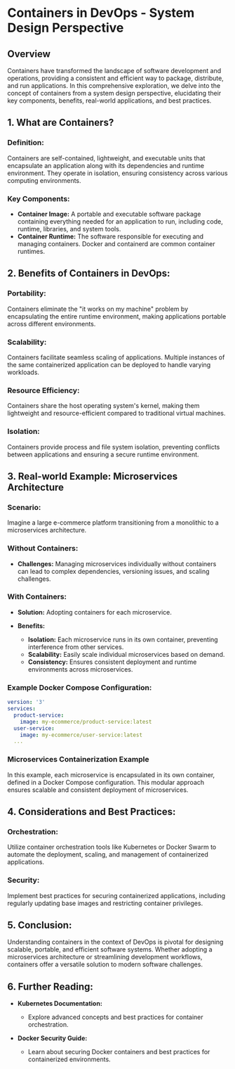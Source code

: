 # Containers in DevOps - System Design Perspective

## Overview

Containers have transformed the landscape of software development and operations, providing a consistent and efficient way to package, distribute, and run applications. In this comprehensive exploration, we delve into the concept of containers from a system design perspective, elucidating their key components, benefits, real-world applications, and best practices.

## 1. What are Containers?

### Definition:

Containers are self-contained, lightweight, and executable units that encapsulate an application along with its dependencies and runtime environment. They operate in isolation, ensuring consistency across various computing environments.

### Key Components:

- **Container Image:** A portable and executable software package containing everything needed for an application to run, including code, runtime, libraries, and system tools.
- **Container Runtime:** The software responsible for executing and managing containers. Docker and containerd are common container runtimes.

## 2. Benefits of Containers in DevOps:

### Portability:

Containers eliminate the "it works on my machine" problem by encapsulating the entire runtime environment, making applications portable across different environments.

### Scalability:

Containers facilitate seamless scaling of applications. Multiple instances of the same containerized application can be deployed to handle varying workloads.

### Resource Efficiency:

Containers share the host operating system's kernel, making them lightweight and resource-efficient compared to traditional virtual machines.

### Isolation:

Containers provide process and file system isolation, preventing conflicts between applications and ensuring a secure runtime environment.

## 3. Real-world Example: Microservices Architecture

### Scenario:

Imagine a large e-commerce platform transitioning from a monolithic to a microservices architecture.

### Without Containers:

- **Challenges:** Managing microservices individually without containers can lead to complex dependencies, versioning issues, and scaling challenges.

### With Containers:

- **Solution:** Adopting containers for each microservice.
- **Benefits:**

  - **Isolation:** Each microservice runs in its own container, preventing interference from other services.
  - **Scalability:** Easily scale individual microservices based on demand.
  - **Consistency:** Ensures consistent deployment and runtime environments across microservices.

### Example Docker Compose Configuration:

```yaml
version: '3'
services:
  product-service:
    image: my-ecommerce/product-service:latest
  user-service:
    image: my-ecommerce/user-service:latest
  ...
```

### Microservices Containerization Example

In this example, each microservice is encapsulated in its own container, defined in a Docker Compose configuration. This modular approach ensures scalable and consistent deployment of microservices.

## 4. Considerations and Best Practices:

### Orchestration:

Utilize container orchestration tools like Kubernetes or Docker Swarm to automate the deployment, scaling, and management of containerized applications.

### Security:

Implement best practices for securing containerized applications, including regularly updating base images and restricting container privileges.

## 5. Conclusion:

Understanding containers in the context of DevOps is pivotal for designing scalable, portable, and efficient software systems. Whether adopting a microservices architecture or streamlining development workflows, containers offer a versatile solution to modern software challenges.

## 6. Further Reading:

- **Kubernetes Documentation:**
  - Explore advanced concepts and best practices for container orchestration.

- **Docker Security Guide:**
  - Learn about securing Docker containers and best practices for containerized environments.
